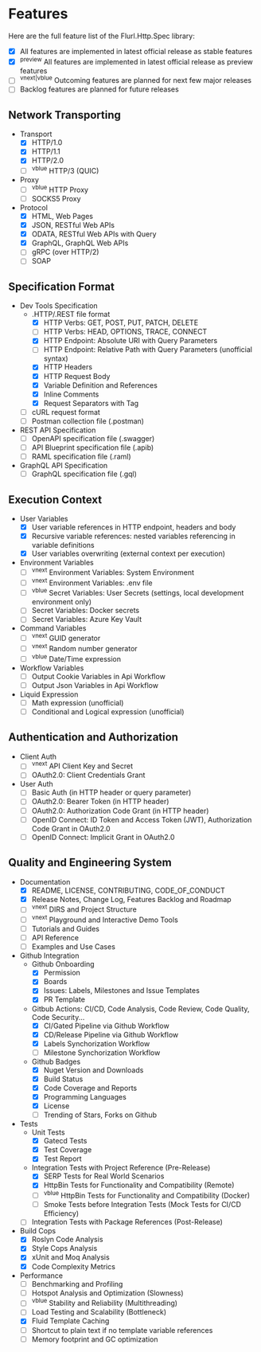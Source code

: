 # Features

Here are the full feature list of the Flurl.Http.Spec library:
- [x] All features are implemented in latest official release as stable features
- [x] <sup>preview</sup> All features are implemented in latest official release as preview features
- [ ] <sup>vnext|vblue</sup> Outcoming features are planned for next few major releases
- [ ] Backlog features are planned for future releases

## Network Transporting

- Transport
  - [x] HTTP/1.0
  - [x] HTTP/1.1
  - [x] HTTP/2.0 
  - [ ] <sup>vblue</sup> HTTP/3 (QUIC)

- Proxy
  - [ ] <sup>vblue</sup> HTTP Proxy
  - [ ] SOCKS5 Proxy

- Protocol
  - [x] HTML, Web Pages
  - [x] JSON, RESTful Web APIs
  - [x] ODATA, RESTful Web APIs with Query
  - [x] GraphQL, GraphQL Web APIs
  - [ ] gRPC (over HTTP/2)
  - [ ] SOAP

## Specification Format

- Dev Tools Specification
  - .HTTP/.REST file format
    - [x] HTTP Verbs: GET, POST, PUT, PATCH, DELETE
    - [ ] HTTP Verbs: HEAD, OPTIONS, TRACE, CONNECT
    - [x] HTTP Endpoint: Absolute URI with Query Parameters
    - [ ] HTTP Endpoint: Relative Path with Query Parameters (unofficial syntax)
    - [x] HTTP Headers
    - [x] HTTP Request Body
    - [x] Variable Definition and References
    - [x] Inline Comments
    - [x] Request Separators with Tag
  - [ ] cURL request format
  - [ ] Postman collection file (.postman)

- REST API Specification
  - [ ] OpenAPI specification file (.swagger)
  - [ ] API Blueprint specification file (.apib)
  - [ ] RAML specification file (.raml)

- GraphQL API Specification
  - [ ] GraphQL specification file (.gql)

## Execution Context

- User Variables
  - [x] User variable references in HTTP endpoint, headers and body
  - [x] Recursive variable references: nested variables referencing in variable definitions
  - [x] User variables overwriting (external context per execution)

- Environment Variables
  - [ ] <sup>vnext</sup> Environment Variables: System Environment
  - [ ] <sup>vnext</sup> Environment Variables: .env file
  - [ ] <sup>vblue</sup> Secret Variables: User Secrets (settings, local development environment only)
  - [ ] Secret Variables: Docker secrets
  - [ ] Secret Variables: Azure Key Vault

- Command Variables
  - [ ] <sup>vnext</sup> GUID generator
  - [ ] <sup>vnext</sup> Random number generator
  - [ ] <sup>vblue</sup> Date/Time expression

- Workflow Variables
  - [ ] Output Cookie Variables in Api Workflow
  - [ ] Output Json Variables in Api Workflow

- Liquid Expression
  - [ ] Math expression (unofficial)
  - [ ] Conditional and Logical expression (unofficial)

## Authentication and Authorization

- Client Auth
  - [ ] <sup>vnext</sup> API Client Key and Secret 
  - [ ] OAuth2.0: Client Credentials Grant

- User Auth
  - [ ] Basic Auth (in HTTP header or query parameter)
  - [ ] OAuth2.0: Bearer Token (in HTTP header)
  - [ ] OAuth2.0: Authorization Code Grant (in HTTP header)
  - [ ] OpenID Connect: ID Token and Access Token (JWT), Authorization Code Grant in OAuth2.0
  - [ ] OpenID Connect: Implicit Grant in OAuth2.0

## Quality and Engineering System

- Documentation
  - [x] README, LICENSE, CONTRIBUTING, CODE_OF_CONDUCT
  - [x] Release Notes, Change Log, Features Backlog and Roadmap
  - [ ] <sup>vnext</sup> DIRS and Project Structure 
  - [ ] <sup>vnext</sup> Playground and Interactive Demo Tools
  - [ ] Tutorials and Guides
  - [ ] API Reference
  - [ ] Examples and Use Cases

- Github Integration
  - Github Onboarding
    - [x] Permission
    - [x] Boards
    - [x] Issues: Labels, Milestones and Issue Templates
    - [x] PR Template
  - Gitbub Actions: CI/CD, Code Analysis, Code Review, Code Quality, Code Security...
    - [x] CI/Gated Pipeline via Github Workflow
    - [x] CD/Release Pipeline via Github Workflow
    - [x] Labels Synchorization Workflow
    - [ ] Milestone Synchorization Workflow
  - Github Badges
    - [x] Nuget Version and Downloads
    - [x] Build Status
    - [x] Code Coverage and Reports
    - [x] Programming Languages
    - [x] License
    - [ ] Trending of Stars, Forks on Github

- Tests
  - Unit Tests
    - [x] Gatecd Tests
    - [x] Test Coverage
    - [x] Test Report
  - Integration Tests with Project Reference (Pre-Release)
    - [x] SERP Tests for Real World Scenarios
    - [x] HttpBin Tests for Functionality and Compatibility (Remote)
    - [ ] <sup>vblue</sup> HttpBin Tests for Functionality and Compatibility (Docker)
    - [ ] Smoke Tests before Integration Tests (Mock Tests for CI/CD Efficiency)
  - [ ] Integration Tests with Package References (Post-Release)

- Build Cops
  - [x] Roslyn Code Analysis
  - [x] Style Cops Analysis
  - [x] xUnit and Moq Analysis
  - [x] Code Complexity Metrics

- Performance
  - [ ] Benchmarking and Profiling
  - [ ] Hotspot Analysis and Optimization (Slowness)
  - [ ] <sup>vblue</sup> Stability and Reliability (Multithreading)
  - [ ] Load Testing and Scalability (Bottleneck)
  - [x] Fluid Template Caching
  - [ ] Shortcut to plain text if no template variable references
  - [ ] Memory footprint and GC optimization 
